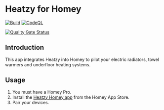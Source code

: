 # Heatzy for Homey

[![Build](https://github.com/OlivierZal/com.heatzy/actions/workflows/build.yml/badge.svg)](https://github.com/OlivierZal/com.heatzy/actions/workflows/build.yml)
[![CodeQL](https://github.com/OlivierZal/com.heatzy/actions/workflows/github-code-scanning/codeql/badge.svg)](https://github.com/OlivierZal/com.heatzy/actions/workflows/github-code-scanning/codeql)

[![Quality Gate Status](https://sonarcloud.io/api/project_badges/measure?project=OlivierZal_com.heatzy&metric=alert_status)](https://sonarcloud.io/summary/new_code?id=OlivierZal_com.heatzy)

## Introduction

This app integrates Heatzy into Homey to pilot your electric radiators, towel warmers and underfloor heating systems.

## Usage

1. You must have a Homey Pro.
2. Install the [Heatzy Homey app](https://homey.app/a/com.heatzy) from the Homey App Store.
3. Pair your devices.

